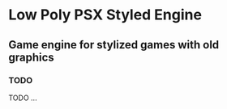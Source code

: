# Low Poly PSX Styled Engine

## Game engine for stylized games with old graphics

### TODO
TODO ...